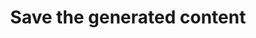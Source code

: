 ---
layout: default
title: Save the generated content
nav_order: 5
description: ".."
has_children: false
parent:  Coursera - Microsoft Semantic Kernel
---